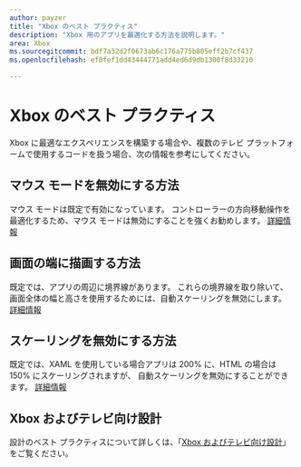 ```yaml
---
author: payzer
title: "Xbox のベスト プラクティス"
description: "Xbox 用のアプリを最適化する方法を説明します。"
area: Xbox
ms.sourcegitcommit: bdf7a32d2f0673ab6c176a775b805eff2b7cf437
ms.openlocfilehash: ef0fef1dd43444771add4ed6d9db1300f8d33210

---
```


# Xbox のベスト プラクティス
Xbox に最適なエクスペリエンスを構築する場合や、複数のテレビ プラットフォームで使用するコードを扱う場合、次の情報を参考にしてください。  

## マウス モードを無効にする方法
マウス モードは既定で有効になっています。 コントローラーの方向移動操作を最適化するため、マウス モードは無効にすることを強くお勧めします。 [詳細情報](how-to-disable-mouse-mode.md)

## 画面の端に描画する方法
既定では、アプリの周辺に境界線があります。 これらの境界線を取り除いて、画面全体の幅と高さを使用するためには、自動スケーリングを無効にします。  [詳細情報](turn-off-overscan.md)

## スケーリングを無効にする方法
既定では、XAML を使用している場合アプリは 200% に、HTML の場合は 150% にスケーリングされますが、 自動スケーリングを無効にすることができます。  [詳細情報](disable-scaling.md)

## Xbox およびテレビ向け設計
設計のベスト プラクティスについて詳しくは、「[Xbox およびテレビ向け設計](https://msdn.microsoft.com/en-us/windows/uwp/input-and-devices/designing-for-tv?f=255&MSPPError=-2147217396#mouse-mode)」をご覧ください。


<!--HONumber=Jun16_HO4-->


